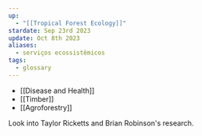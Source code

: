 ```yaml
---
up:
  - "[[Tropical Forest Ecology]]"
stardate: Sep 23rd 2023
update: Oct 8th 2023
aliases:
  - serviços ecossistêmicos
tags:
  - glossary
---
```

- [[Disease and Health]]
- [[Timber]]
- [[Agroforestry]]


Look into Taylor Ricketts and Brian Robinson's research.
